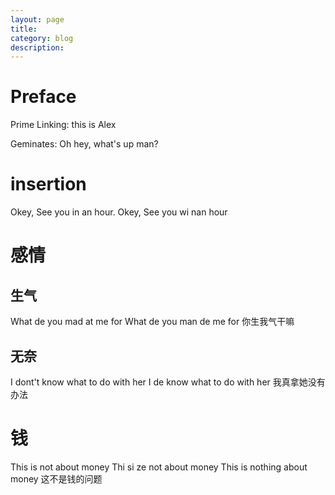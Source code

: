 ```yaml
---
layout: page
title:	
category: blog
description: 
---
```

# Preface

Prime Linking:
	this is Alex

Geminates:
	Oh hey, what's up man?

# insertion
Okey, See you in an hour.
Okey, See you wi nan hour



# 感情

## 生气
What de you mad at me for
What de you man de me for
你生我气干嘛


## 无奈
I dont't know what to do with her
I de know what to do with her
我真拿她没有办法

# 钱
This is not about money
Thi si ze not about money
This is nothing about money
这不是钱的问题



